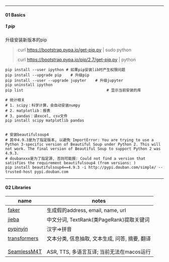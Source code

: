 

---
#### 01 Basics

##### 1 pip

升级安装新版本的pip

> curl https://bootstrap.pypa.io/get-pip.py | sudo python
>
> curl https://bootstrap.pypa.io/pip/2.7/get-pip.py | python



```shell
pip install --user ipython # 如果pip安装lib时产生权限问题
pip install --upgrade pip	 # 升级pip
pip install --user --upgrade jupyter	# 升级jupyter
pip uninstall ipython
pip list									 # 显示当前安装的库 

# 统计相关
# 1. scipy：科学计算，会自动安装numpy
# 2. matplotlib：报表
# 3. pandas：读excel, csv文件
pip install scipy matplotlib pandas


# 安装beautifulsoup4
# 其中4.9.3是为了指定版本, 以避免 ImportError: You are trying to use a Python 3-specific version of Beautiful Soup under Python 2. This will not work. The final version of Beautiful Soup to support Python 2 was 4.9.3.
# doubanxxx是为了指定源, 否则可能报: Could not find a version that satisfies the requirement beautifulsoup4 (from versions: )
pip install beautifulsoup4==4.9.3 -i http://pypi.douban.com/simple/ --trusted-host pypi.douban.com 
```





---

#### 02 Libraries

| name                                                         | notes                                          |
| ------------------------------------------------------------ | ---------------------------------------------- |
| [faker](https://faker.readthedocs.io/en/master/)             | 生成假的address, email, name, url              |
| [jieba](https://github.com/fxsjy/jieba)                      | 中文分词, TextRank(类PageRank)提取关键词       |
| [pypinyin](https://pypi.org/project/pypinyin)                | 汉字=>拼音                                     |
| [transformers](https://github.com/huggingface/transformers)  | 文本分类, 信息抽取, 文本生成, 问答, 摘要, 翻译 |
|                                                              |                                                |
|                                                              |                                                |
| [SeamlessM4T](https://github.com/facebookresearch/seamless_communication) | ASR, TTS, 多语言互译; 当前无法在macos运行      |


